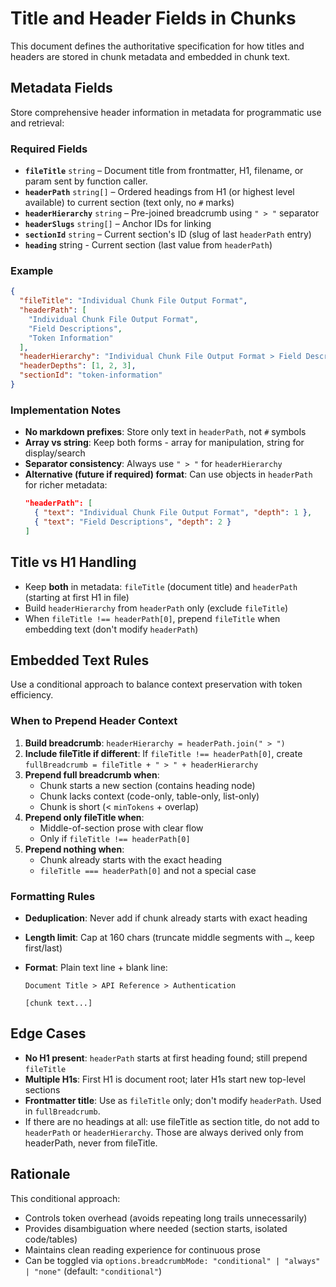 # Title and Header Fields in Chunks

This document defines the authoritative specification for how titles and headers are stored in chunk metadata and embedded in chunk text.

## Metadata Fields

Store comprehensive header information in metadata for programmatic use and retrieval:

### Required Fields

* **`fileTitle`** `string` – Document title from frontmatter, H1, filename, or param sent by function caller.
* **`headerPath`** `string[]` – Ordered headings from H1 (or highest level available) to current section (text only, no `#` marks)
* **`headerHierarchy`** `string` – Pre-joined breadcrumb using `" > "` separator
* **`headerSlugs`** `string[]` – Anchor IDs for linking
* **`sectionId`** `string` – Current section's ID (slug of last `headerPath` entry)
* **`heading`** string - Current section (last value from `headerPath`)

### Example

```json
{
  "fileTitle": "Individual Chunk File Output Format",
  "headerPath": [
    "Individual Chunk File Output Format",
    "Field Descriptions",
    "Token Information"
  ],
  "headerHierarchy": "Individual Chunk File Output Format > Field Descriptions > Token Information",
  "headerDepths": [1, 2, 3],
  "sectionId": "token-information"
}
```

### Implementation Notes

* **No markdown prefixes**: Store only text in `headerPath`, not `#` symbols
* **Array vs string**: Keep both forms - array for manipulation, string for display/search
* **Separator consistency**: Always use `" > "` for `headerHierarchy`
* **Alternative (future if required) format**: Can use objects in `headerPath` for richer metadata:
  ```json
  "headerPath": [
    { "text": "Individual Chunk File Output Format", "depth": 1 },
    { "text": "Field Descriptions", "depth": 2 }
  ]
  ```

## Title vs H1 Handling

* Keep **both** in metadata: `fileTitle` (document title) and `headerPath` (starting at first H1 in file)
* Build `headerHierarchy` from `headerPath` only (exclude `fileTitle`)
* When `fileTitle !== headerPath[0]`, prepend `fileTitle` when embedding text (don't modify `headerPath`)

## Embedded Text Rules

Use a conditional approach to balance context preservation with token efficiency.

### When to Prepend Header Context

1. **Build breadcrumb**: `headerHierarchy = headerPath.join(" > ")`
2. **Include fileTitle if different**: If `fileTitle !== headerPath[0]`, create `fullBreadcrumb = fileTitle + " > " + headerHierarchy`
3. **Prepend full breadcrumb when**:
   - Chunk starts a new section (contains heading node)
   - Chunk lacks context (code-only, table-only, list-only)
   - Chunk is short (< `minTokens` + overlap)
4. **Prepend only fileTitle when**:
   - Middle-of-section prose with clear flow
   - Only if `fileTitle !== headerPath[0]`
5. **Prepend nothing when**:
   - Chunk already starts with the exact heading
   - `fileTitle === headerPath[0]` and not a special case

### Formatting Rules

* **Deduplication**: Never add if chunk already starts with exact heading
* **Length limit**: Cap at 160 chars (truncate middle segments with `…`, keep first/last)
* **Format**: Plain text line + blank line:

  ```
  Document Title > API Reference > Authentication

  [chunk text...]
  ```

## Edge Cases

* **No H1 present**: `headerPath` starts at first heading found; still prepend `fileTitle`
* **Multiple H1s**: First H1 is document root; later H1s start new top-level sections
* **Frontmatter title**: Use as `fileTitle` only; don't modify `headerPath`. Used in `fullBreadcrumb`.
* If there are no headings at all: use fileTitle as section title, do not add to `headerPath` or `headerHierarchy`. Those are always derived only from headerPath, never from fileTitle.

## Rationale

This conditional approach:
* Controls token overhead (avoids repeating long trails unnecessarily)
* Provides disambiguation where needed (section starts, isolated code/tables)
* Maintains clean reading experience for continuous prose
* Can be toggled via `options.breadcrumbMode: "conditional" | "always" | "none"` (default: `"conditional"`)
